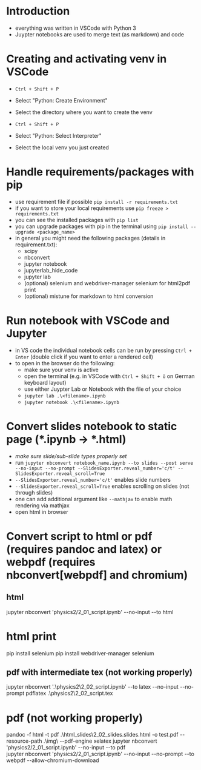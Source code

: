 # Introduction
* everything was written in VSCode with Python 3
* Juypter notebooks are used to merge text (as markdown) and code

# Creating and activating venv in VSCode
* `Ctrl + Shift + P`
* Select "Python: Create Environment"
* Select the directory where you want to create the venv

* `Ctrl + Shift + P`
* Select "Python: Select Interpreter"
* Select the local venv you just created

# Handle requirements/packages with pip
* use requirement file if possible `pip install -r requirements.txt`
* if you want to store your local requirements use `pip freeze > requirements.txt`
* you can see the installed packages with `pip list`
* you can upgrade packages with pip in the terminal using `pip install --upgrade <package_name>`
* in general you might need the following packages (details in requirement.txt):
    * scipy
    * nbconvert	
    * jupyter notebook
    * jupyterlab_hide_code
    * jupyter lab
    * (optional) selenium and webdriver-manager selenium for html2pdf print
    * (optional) mistune for markdown to html conversion
	
# Run notebook with VSCode and Jupyter
* in VS code the individual notebook cells can be run by pressing `Ctrl + Enter` (double click if you want to enter a rendered cell)
* to open in the browser do the following:
    * make sure your venv is active
    * open the terminal (e.g. in VSCode with `Ctrl + Shift + ö` on German keyboard layout)
    * use either Juypter Lab or Notebook with the file of your choice
    * `jupyter lab .\<filename>.ipynb`
    * `jupyter notebook .\<filename>.ipynb`


# Convert slides notebook to static page (*.ipynb -> *.html)
* *make sure slide/sub-slide types properly set*
* run `jupyter nbconvert notebook_name.ipynb --to slides --post serve --no-input --no-prompt --SlidesExporter.reveal_number='c/t' --SlidesExporter.reveal_scroll=True` 
* `--SlidesExporter.reveal_number='c/t'` enables slide numbers
* `--SlidesExporter.reveal_scroll=True` enables scrolling on slides (not through slides)
* one can add additional argument like `--mathjax` to enable math rendering via mathjax
* open html in browser

# Convert script to html or pdf (requires pandoc and latex) or webpdf (requires nbconvert[webpdf] and chromium)
## html
jupyter nbconvert 'physics2/2_01_script.ipynb' --no-input --to html

# html print
pip install selenium 
pip install webdriver-manager selenium

## pdf with intermediate tex (not working properly)
jupyter nbconvert '.\physics2\2_02_script.ipynb' --to latex --no-input --no-prompt
pdflatex .\physics2\2_02_script.tex

# pdf (not working properly)
pandoc -f html -t pdf .\html_slides\2_02_slides.slides.html -o test.pdf --resource-path .\img\ --pdf-engine xelatex
jupyter nbconvert 'physics2/2_01_script.ipynb' --no-input --to pdf  
jupyter nbconvert 'physics2/2_01_script.ipynb' --no-input --no-prompt --to webpdf --allow-chromium-download
